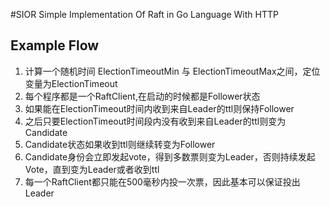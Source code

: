 #SIOR
Simple Implementation Of Raft in Go Language With HTTP 



## Example Flow
1. 计算一个随机时间 ElectionTimeoutMin 与 ElectionTimeoutMax之间，定位变量为ElectionTimeout
1. 每个程序都是一个RaftClient,在启动的时候都是Follower状态
2. 如果能在ElectionTimeout时间内收到来自Leader的ttl则保持Follower
3. 之后只要ElectionTimeout时间段内没有收到来自Leader的ttl则变为Candidate
4. Candidate状态如果收到ttl则继续转变为Follower
5. Candidate身份会立即发起vote，得到多数票则变为Leader，否则持续发起Vote，直到变为Leader或者收到ttl
6. 每一个RaftClient都只能在500毫秒内投一次票，因此基本可以保证投出Leader
